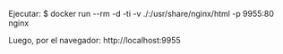 Ejecutar:
$ docker run --rm -d -ti -v ./:/usr/share/nginx/html -p 9955:80 nginx

Luego, por el navegador:
http://localhost:9955
